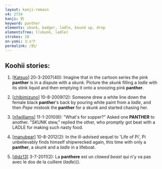 ```yaml
---
layout: kanji-remain
v4: 2734
kanji: 豹
keyword: panther
elements: skunk, badger, ladle, bound up, drop
elementsTree: l(skunk, ladle)
strokes: 10
on-yomi: ヒョウ
permalink: /豹/
---
```


## Koohii stories: 

1) [<a href="http://kanji.koohii.com/profile/Katsuo">Katsuo</a>] 20-3-2007(40): Imagine that in the cartoon series the pink<strong> panther</strong> is in a dispute with a <em>skunk</em>. Picture the <em>skunk</em> filling a <em>ladle</em> with its stink liquid and then emptying it onto a snoozing pink<strong> panther</strong>.

2) [<a href="http://kanji.koohii.com/profile/chibimizuno">chibimizuno</a>] 10-8-2009(12): Someone drew a white line down the female black<strong> panther</strong>&#039;s back by pouring white paint from a <em>ladle</em>, and then <em>Pepe</em> mistook the<strong> panther</strong> for a skunk and started chasing her.

3) [<a href="http://kanji.koohii.com/profile/n1williams">n1williams</a>] 11-1-2010(6): &quot;What&#039;s for supper?&quot; Asked one<strong> PANTHER</strong> to another. &quot;SKUNK stew,&quot; replied the other, who promptly got beat with a LADLE for making such nasty food.

4) [<a href="http://kanji.koohii.com/profile/manubear">manubear</a>] 10-8-2012(2): In the ill-advised sequel to &#039;Life of Pi&#039;, Pi unbelievably finds himself shipwrecked again, this time with only a <strong>panther</strong>, a <em>skunk</em> and a <em>ladle</em> in a lifeboat.

5) [<a href="http://kanji.koohii.com/profile/didz13">didz13</a>] 3-7-2011(2): La <strong>panthere</strong> est un <em>clawed beast</em> qui n&#039;y va pas avec le dos de la cuillere (<em>ladle</em>)().

